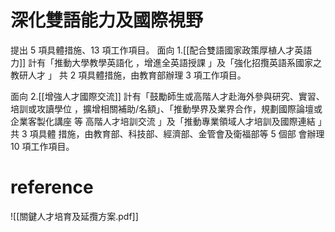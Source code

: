 # 深化雙語能力及國際視野 
提出 5 項具體措施、13 項工作項目。 
面向 1.[[配合雙語國家政策厚植人才英語力]]
計有「推動大學教學英語化 ，增進全英語授課 」及「強化招攬英語系國家之教研人才 」 共 2 項具體措施，由教育部辦理 3 項工作項目。 

面向 2.[[增強人才國際交流]]
計有「鼓勵師生或高階人才赴海外參與研究、實習、培訓或攻讀學位 ，擴增相關補助/名額」、「推動學界及業界合作，規劃國際論壇或企業客製化講座 等 高階人才培訓交流 」及「推動專業領域人才培訓及國際連結 」共 3 項具體 措施，由教育部、科技部、經濟部、金管會及衛福部等 5 個部 會辦理 10 項工作項目。


# reference
![[關鍵人才培育及延攬方案.pdf]]